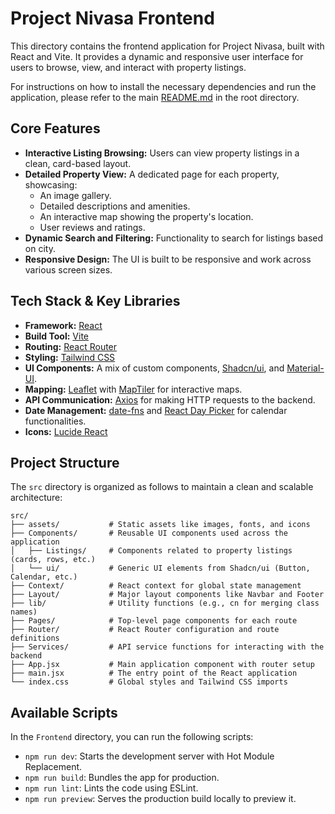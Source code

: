 # Project Nivasa Frontend

This directory contains the frontend application for Project Nivasa, built with React and Vite. It provides a dynamic and responsive user interface for users to browse, view, and interact with property listings.

For instructions on how to install the necessary dependencies and run the application, please refer to the main [README.md](../README.md) in the root directory.

## Core Features

-   **Interactive Listing Browsing:** Users can view property listings in a clean, card-based layout.
-   **Detailed Property View:** A dedicated page for each property, showcasing:
    -   An image gallery.
    -   Detailed descriptions and amenities.
    -   An interactive map showing the property's location.
    -   User reviews and ratings.
-   **Dynamic Search and Filtering:** Functionality to search for listings based on city.
-   **Responsive Design:** The UI is built to be responsive and work across various screen sizes.

## Tech Stack & Key Libraries

-   **Framework:** [React](https://reactjs.org/)
-   **Build Tool:** [Vite](https://vitejs.dev/)
-   **Routing:** [React Router](https://reactrouter.com/)
-   **Styling:** [Tailwind CSS](https://tailwindcss.com/)
-   **UI Components:** A mix of custom components, [Shadcn/ui](https://ui.shadcn.com/), and [Material-UI](https://mui.com/).
-   **Mapping:** [Leaflet](https://leafletjs.com/) with [MapTiler](https://www.maptiler.com/) for interactive maps.
-   **API Communication:** [Axios](https://axios-http.com/) for making HTTP requests to the backend.
-   **Date Management:** [date-fns](https://date-fns.org/) and [React Day Picker](https://react-day-picker.js.org/) for calendar functionalities.
-   **Icons:** [Lucide React](https://lucide.dev/guide/packages/lucide-react)

## Project Structure

The `src` directory is organized as follows to maintain a clean and scalable architecture:

```
src/
├── assets/           # Static assets like images, fonts, and icons
├── Components/       # Reusable UI components used across the application
│   ├── Listings/     # Components related to property listings (cards, rows, etc.)
│   └── ui/           # Generic UI elements from Shadcn/ui (Button, Calendar, etc.)
├── Context/          # React context for global state management
├── Layout/           # Major layout components like Navbar and Footer
├── lib/              # Utility functions (e.g., cn for merging class names)
├── Pages/            # Top-level page components for each route
├── Router/           # React Router configuration and route definitions
├── Services/         # API service functions for interacting with the backend
├── App.jsx           # Main application component with router setup
├── main.jsx          # The entry point of the React application
└── index.css         # Global styles and Tailwind CSS imports
```

## Available Scripts

In the `Frontend` directory, you can run the following scripts:

-   `npm run dev`: Starts the development server with Hot Module Replacement.
-   `npm run build`: Bundles the app for production.
-   `npm run lint`: Lints the code using ESLint.
-   `npm run preview`: Serves the production build locally to preview it.